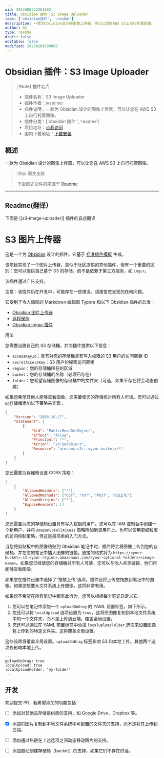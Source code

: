 ```yaml
---
uid: 2023080322261802
title: Obsidian 插件：S3 Image Uploader
tags: ['obsidian插件', 'readme']
description: 一款为Obsidian设计的图像上传器，可以让您在AWS S3上自行托管图像。
author: AI
type: readme
draft: false
editable: false
modified: 20230101000000
---
```


# Obsidian 插件：S3 Image Uploader

> [!Note] 插件名片
> - 插件名称：S3 Image Uploader
> - 插件作者：jvsteiner
> - 插件说明：一款为 Obsidian 设计的图像上传器，可以让您在 AWS S3 上自行托管图像。
> - 插件分类：['obsidian 插件 ', 'readme']
> - 项目地址：[点我访问](https://github.com/jvsteiner/s3-image-uploader)
> - 国内下载地址：[下载安装](https://pkmer.cn/products/plugin/pluginMarket/?s3-image-uploader)

## 概述

一款为 Obsidian 设计的图像上传器，可以让您在 AWS S3 上自行托管图像。

> [!tip] 原文出处
>
>下面自述文件的来源于 [Readme](https://ghproxy.net/https://raw.githubusercontent.com/jvsteiner/s3-image-uploader/master/README.md)

---

## Readme(翻译）

下面是 [[s3-image-uploader]] 插件的自述翻译

# S3 图片上传器

这是一个为 [Obsidian](https://obsidian.md) 设计的插件。它基于 [标准插件模板](https://github.com/obsidianmd/obsidian-sample-plugin) 生成。

该项目实现了一个图片上传器，类似于社区提供的其他插件，但有一个重要的区别：您可以提供自己基于 S3 的存储，而不是依赖于第三方服务，如 `imgur`。

该插件通过广告支持。

注意：该插件仍在开发中，可能存在一些错误。请报告您发现的任何问题。

它受到了令人惊叹的 Markdown 编辑器 Typora 和以下 Obsidian 插件的启发：

- [Obsidian 图片上传器](https://github.com/Creling/obsidian-image-uploader)
- [远程保存](https://github.com/remotely-save/remotely-save)
- [Obsidian Imgur 插件](https://github.com/gavvvr/obsidian-imgur-plugin)

用法

您需要设置自己的 S3 存储桶，并向插件提供以下信息：

- `accessKeyId`：具有对您的存储桶具有写入权限的 S3 用户的访问密钥 ID
- `secretAccessKey`：S3 用户的秘密访问密钥
- `region`：您的存储桶所在的区域
- `bucket`：您的存储桶的名称（必须已存在）
- `folder`：您希望存储图像的存储桶中的文件夹（可选，如果不存在将会动态创建）

如果您希望其他人能够查看图像，您需要使您的存储桶对所有人可读。您可以通过向存储桶添加以下策略来实现：

```json
{
	"Version": "2008-10-17",
	"Statement": [
		{
			"Sid": "PublicReadGetObject",
			"Effect": "Allow",
			"Principal": "*",
			"Action": "s3:GetObject",
			"Resource": "arn:aws:s3:::<your-bucket>/*"
		}
	]
}
```

您还需要为存储桶设置 CORS 策略：

```json
[
	{
		"AllowedHeaders": ["*"],
		"AllowedMethods": ["GET", "PUT", "POST", "DELETE"],
		"AllowedOrigins": ["*"],
		"ExposeHeaders": []
	}
]
```

您还需要为您的存储桶设置具有写入权限的用户。您可以在 IAM 控制台中创建一个新用户，并将 `AmazonS3FullAccess` 策略附加到该用户上。也可以使用更细粒度的访问控制策略，但这是最简单的入门方式。

当您将剪贴板中的图像粘贴到 Obsidian 笔记中时，插件将会将图像上传到您的存储桶，并在您的笔记中插入图像的链接。链接的格式将为 `https://<your-bucket>.s3.<your-region>.amazonaws.com/<your-optional-folder>/<image-name>`。如果您已经使您的存储桶对所有人可读，您可以与他人共享链接，他们将能够查看图像。

如果您在插件设置中选择了“拖放上传”选项，插件还将上传您拖放到笔记中的图像。如果您想要从文件系统上传图像，这将非常有用。

如果您不希望在所有笔记中都有此行为，您可以根据每个笔记自定义它。

1. 您可以在笔记中添加一个 `uploadOnDrag` 的 YAML 前置标签，如下所示。
2. 您还可以将 `localUpload` 选项设置为 `true`，这将把图像复制到本地文件系统中的一个文件夹，而不是上传到云端，覆盖全局设置。
3. 您还可以通过在 YAML 前置标签中添加 `localUploadFolder` 选项来设置图像将上传到的特定文件夹。这将覆盖全局设置。

这些设置将覆盖全局设置。`uploadOnDrag` 标签影响 S3 和本地上传。其他两个选项仅影响本地上传。

```
---
uploadOnDrag: true
localUpload: true
localUploadFolder: "my-folder"
---
```

## 开发

欢迎提交 PR，我希望添加的功能包括：

- [ ] 添加对其他云存储提供商的支持，如 Google Drive、Dropbox 等。
- [x] 添加将图片复制到本地文件系统中可配置的文件夹的支持，而不是将其上传到云端。
- [ ] 添加通过热键在上述选项之间动态移动图片的支持。
- [ ] 添加自动创建存储桶（bucket）的支持，如果它们不存在的话。



